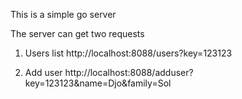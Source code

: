 This is a simple go server

The server can get two requests

1. Users list
http://localhost:8088/users?key=123123

2. Add user
http://localhost:8088/adduser?key=123123&name=Djo&family=Sol
